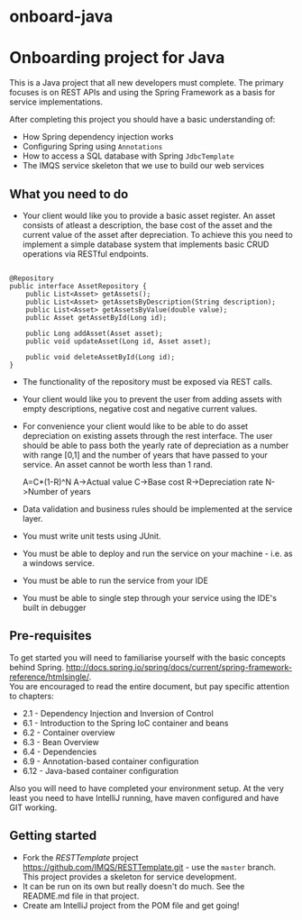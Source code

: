 # onboard-java
Onboarding project for Java
===========================

This is a Java project that all new developers must complete. The primary focuses is on REST APIs and using the Spring Framework as a basis for service implementations.

After completing this project you should have a basic understanding of:
 
* How Spring dependency injection works
* Configuring Spring using `Annotations`
* How to access a SQL database with Spring `JdbcTemplate`
* The IMQS service skeleton that we use to build our web services

What you need to do
-------------------

* Your client would like you to provide a basic asset register. An asset consists of atleast a description, 
  the base cost of the asset and the current value of the asset after depreciation. To achieve this you need to implement a simple database system that implements 
  basic CRUD operations via RESTful endpoints.

```

@Repository
public interface AssetRepository {
    public List<Asset> getAssets();
    public List<Asset> getAssetsByDescription(String description);
    public List<Asset> getAssetsByValue(double value);
    public Asset getAssetById(Long id);

    public Long addAsset(Asset asset);
    public void updateAsset(Long id, Asset asset);

    public void deleteAssetById(Long id);
}

```
 
* The functionality of the repository must be exposed via REST calls. 
* Your client would like you to prevent the user from adding assets with empty descriptions, negative cost and negative current values.
* For convenience your client would like to be able to do asset depreciation on existing assets through the rest interface. 
  The user should be able to pass both the yearly rate of depreciation as a number with range [0,1] and the number of years that have 
  passed to your service. An asset cannot be worth less than 1 rand.
  
  A=C*(1-R)^N
  A->Actual value
  C->Base cost
  R->Depreciation rate
  N->Number of years
  
* Data validation and business rules should be implemented at the service layer.
* You must write unit tests using JUnit. 
* You must be able to deploy and run the service on your machine - i.e. as a windows service.
* You must be able to run the service from your IDE
* You must be able to single step through your service using the IDE's built in debugger

Pre-requisites
----------------

To get started you will need to familiarise yourself with the basic concepts behind Spring. <http://docs.spring.io/spring/docs/current/spring-framework-reference/htmlsingle/>.  
You are encouraged to read the entire document, but pay specific attention to chapters:

* 2.1 - Dependency Injection and Inversion of Control
* 6.1 - Introduction to the Spring IoC container and beans
* 6.2 - Container overview
* 6.3 - Bean Overview
* 6.4 - Dependencies
* 6.9 - Annotation-based container configuration
* 6.12 - Java-based container configuration

Also you will need to have completed your environment setup. At the very least you need to have IntelliJ running, have maven configured and have GIT working.

Getting started
----------------
* Fork the *RESTTemplate* project <https://github.com/IMQS/RESTTemplate.git> - use the `master` branch. This project provides a skeleton for service development.
* It can be run on its own but really doesn't do much. See the README.md file in that project.
* Create am IntelliJ project from the POM file and get going!


